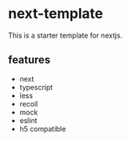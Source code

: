 # next-template

This is a starter template for nextjs.

## features

- next
- typescript
- less
- recoil
- mock
- eslint
- h5 compatible
